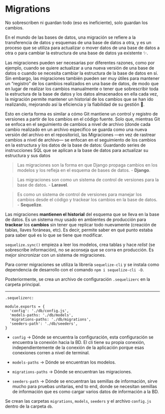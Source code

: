 # Migrations

No sobrescriben ni guardan todo (eso es ineficiente), solo guardan los cambios.

En el mundo de las bases de datos, una migración se refiere a la transferencia de datos y esquemas de una base de datos a otra, y es un proceso que se utiliza para actualizar o mover datos de una base de datos a otra o para cambiar la estructura de una base de datos ya existente ✨.

Las migraciones pueden ser necesarias por diferentes razones, como por ejemplo, cuando se quiere actualizar a una nueva versión de una base de datos o cuando se necesita cambiar la estructura de la base de datos en sí. Sin embargo, las migraciones también pueden ser muy útiles para mantener un “registro” de los cambios realizados en una base de datos, de modo que en lugar de realizar los cambios manualmente o tener que sobrescribir toda la estructura de la base de datos y los datos almacenados en ella cada vez, la migración permite mantener un historial de los cambios que se han ido realizando, mejorando así la eficiencia y la fiabilidad de su gestión 🙏.

Esto en cierta forma es similar a cómo Git mantiene un control y registro de versiones a partir de los cambios en el código fuente. Solo que, mientras Git se enfoca en el seguimiento de cambios a nivel de archivo (donde cada cambio realizado en un archivo específico se guarda como una nueva versión del archivo en el repositorio), las Migraciones —en vez de rastrear cambios a nivel de archivo— se enfocan en el seguimiento de los cambios en la estructura y los datos de la base de datos: Guardando series de instrucciones SQL que se aplican a la base de datos para actualizar su estructura y sus datos

> Las migraciones son la forma en que Django propaga cambios en los modelos y los refleja en el esquema de bases de datos. - **Django**.

> Las migraciones son como un sistema de control de versiones para la base de datos. - **Laravel**.

> Es como un sistema de control de versiones para manejar los cambios desde el código y trackear los cambios en la base de datos. - **Sequelize**.

Las migraciones **mantienen el historial** del esquema que se lleva en la base de datos. Es un sistema muy usado en ambientes de producción para **trackear** los **cambios** sin tener que replicar todo nuevamente (creación de tablas, llaves foráneas, etc). Es decir, permite saber en qué punto estaba para saber qué es lo que se tiene que modificar.

`sequelize.sync()` empieza a leer los modelos, crea tablas y hace _relist_ (se sobrescribe información), no se aconseja que se corra en producción. Es mejor sincronizar con un sistema de migraciones.

Para correr migraciones se utiliza la librería `sequelize-cli` y se instala como dependencia de desarrollo con el comando `npm i sequelize-cli -D`.

Posteriormente, se crea un archivo de configuración `.sequelizerc` en la carpeta principal.

---

`.sequelizerc:`

    module.exports = {
      'config': './db/config.js',
      'models-paths: './db/models',
      'migrations-paths: './db/migrations',
      'seeders-path': './db/seeders',
    }

- `config` → Dónde se encuentra la configuración, esta configuración se encuentra la conexión hacia la BD. El cli tiene su propia conexión, independientemente de la conexión de la aplicación porque esas conexiones corren a nivel de terminal.

- `models-paths` → Dónde se encuentran los modelos.

- `migrations-paths` → Dónde se encuentran las migraciones.

- `seeders-path` → Dónde se encuentran las semillas de información, sirve mucho para pruebas unitarias, end to end, donde se necesitan semillas de información que es como cargar varios datos de información a la BD.

Se crean las carpetas `migrations`, `models`, `seeders` y el archivo `config.js` dentro de la carpeta `db`.
